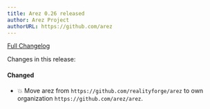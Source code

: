 ```yaml
---
title: Arez 0.26 released
author: Arez Project
authorURL: https://github.com/arez
---
```


[Full Changelog](https://github.com/arez/arez/compare/v0.25...v0.26)

Changes in this release:

#### Changed
* 💥 Move arez from `https://github.com/realityforge/arez` to own organization `https://github.com/arez/arez`.
